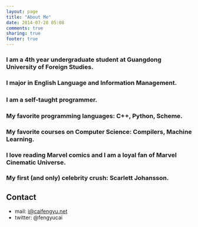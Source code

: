 ```yaml
---
layout: page
title: "About Me"
date: 2014-07-28 05:08
comments: true
sharing: true
footer: true
---
```



###     I am a 4th year undergraduate student at Guangdong University of Foreign Studies.
###     I major in English Language and Information Management.
###     I am a self-taught programmer.　
###     My favorite programming languages:  C++, Python, Scheme.
###     My favorite courses on Computer Science:  Compilers, Machine Learning.
###     I love reading Marvel comics and I am a loyal fan of Marvel Cinematic Universe. 
###     My first (and only) celebrity crush:  Scarlett Johansson.


## Contact
* mail: i@caifengyu.net
* twitter: @fengyucai



